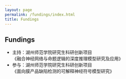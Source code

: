 ```yaml
---
layout: page
permalink: /fundings/index.html
title: Fundings
---
```


## Fundings

- 主持：湖州师范学院研究生科研创新项目<br>《融合神经网络与命题逻辑的深度推理模型研究及应用》
- 参与：湖州师范学院研究生科研创新项目<br>《面向膜产品缺陷检测的可解释神经符号模型研究》
